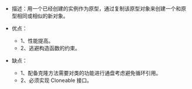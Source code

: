 + 描述：用一个已经创建的实例作为原型，通过复制该原型对象来创建一个和原型相同或相似的新对象。

+ 优点：
    + 1、性能提高。 
    + 2、逃避构造函数的约束。
        
+ 缺点： 
    + 1、配备克隆方法需要对类的功能进行通盘考虑避免循环引用。 
    + 2、必须实现 Cloneable 接口。
